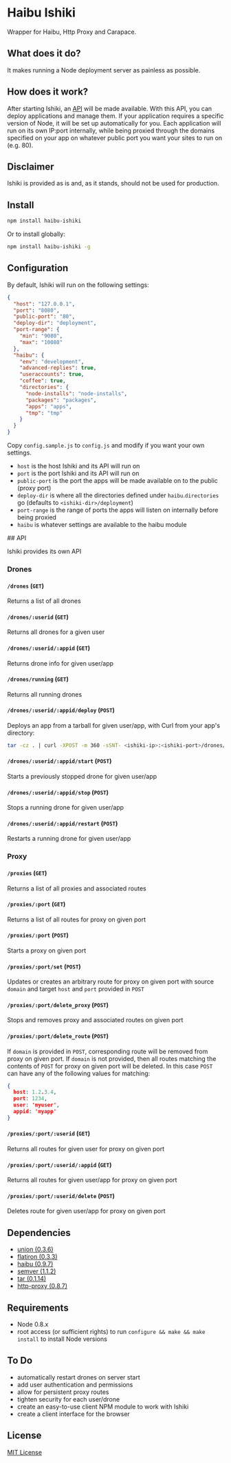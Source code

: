 # Haibu Ishiki

Wrapper for Haibu, Http Proxy and Carapace.

## What does it do?

It makes running a Node deployment server as painless as possible.

## How does it work?

After starting Ishiki, an [API](#api) will be made available. With this API, you can deploy applications and manage
them. If your application requires a specific version of Node, it will be set up automatically for you. Each application
will run on its own IP:port internally, while being proxied through the domains specified on your app on whatever public
port you want your sites to run on (e.g. 80).

## Disclaimer

Ishiki is provided as is and, as it stands, should not be used for production.

## Install

```bash
npm install haibu-ishiki
```

Or to install globally:

```bash
npm install haibu-ishiki -g
```

## Configuration

By default, Ishiki will run on the following settings:

```json
{
  "host": "127.0.0.1",
  "port": "8080",
  "public-port": "80",
  "deploy-dir": "deployment",
  "port-range": {
    "min": "9080",
    "max": "10080"
  },
  "haibu": {
    "env": "development",
    "advanced-replies": true,
    "useraccounts": true,
    "coffee": true,
    "directories": {
      "node-installs": "node-installs",
      "packages": "packages",
      "apps": "apps",
      "tmp": "tmp"
    }
  }
}
```

Copy `config.sample.js` to `config.js` and modify if you want your own settings.

* `host` is the host Ishiki and its API will run on
* `port` is the port Ishiki and its API will run on
* `public-port` is the port the apps will be made available on to the public (proxy port)
* `deploy-dir` is where all the directories defined under `haibu`.`directories` go (defaults to `<ishiki-dir>/deployment`)
* `port-range` is the range of ports the apps will listen on internally before being proxied
* `haibu` is whatever settings are available to the haibu module

<a name="api"/>
## API

Ishiki provides its own API

### Drones

#### `/drones` (`GET`)
Returns a list of all drones

#### `/drones/:userid` (`GET`)
Returns all drones for a given user

#### `/drones/:userid/:appid` (`GET`)
Returns drone info for given user/app

#### `/drones/running` (`GET`)
Returns all running drones

#### `/drones/:userid/:appid/deploy` (`POST`)
Deploys an app from a tarball for given user/app, with Curl from your app's directory:
```bash
tar -cz . | curl -XPOST -m 360 -sSNT- <ishiki-ip>:<ishiki-port>/drones/<user>/<app>/deploy
```

#### `/drones/:userid/:appid/start` (`POST`)
Starts a previously stopped drone for given user/app

#### `/drones/:userid/:appid/stop` (`POST`)
Stops a running drone for given user/app

#### `/drones/:userid/:appid/restart` (`POST`)
Restarts a running drone for given user/app

### Proxy

#### `/proxies` (`GET`)
Returns a list of all proxies and associated routes

#### `/proxies/:port` (`GET`)
Returns a list of all routes for proxy on given port

#### `/proxies/:port` (`POST`)
Starts a proxy on given port

#### `/proxies/:port/set` (`POST`)
Updates or creates an arbitrary route for proxy on given port with source `domain`
and target `host` and `port` provided in `POST`

#### `/proxies/:port/delete_proxy` (`POST`)
Stops and removes proxy and associated routes on given port

#### `/proxies/:port/delete_route` (`POST`)
If `domain` is provided in `POST`, corresponding route will be removed from proxy on given port.
If `domain` is not provided, then all routes matching the contents of `POST` for proxy on given port will be deleted.
In this case `POST` can have any of the following values for matching:
```json
{
  host: 1.2.3.4,
  port: 1234,
  user: 'myuser',
  appid: 'myapp'
}
```

#### `/proxies/:port/:userid` (`GET`)
Returns all routes for given user for proxy on given port

#### `/proxies/:port/:userid/:appid` (`GET`)
Returns all routes for given user/app for proxy on given port

#### `/proxies/:port/:userid/delete` (`POST`)
Deletes route for given user/app for proxy on given port

## Dependencies

* [union (0.3.6)](https://github.com/flatiron/union/tree/v0.3.6)
* [flatiron (0.3.3)](https://github.com/flatiron/flatiron/tree/v0.3.3)
* [haibu (0.9.7)](https://github.com/nodejitsu/haibu)
* [semver (1.1.2)](https://github.com/isaacs/node-semver/tree/v1.1.2)
* [tar (0.1.14)](https://github.com/isaacs/node-tar/tree/v0.1.14)
* [http-proxy (0.8.7)](https://github.com/nodejitsu/node-http-proxy/tree/v0.8.7)

## Requirements

* Node 0.8.x
* root access (or sufficient rights) to run `configure && make && make install` to install Node versions

## To Do

* automatically restart drones on server start
* add user authentication and permissions
* allow for persistent proxy routes
* tighten security for each user/drone
* create an easy-to-use client NPM module to work with Ishiki
* create a client interface for the browser

## License

[MIT License](https://github.com/grownseed/haibu-ishiki/blob/master/LICENSE)